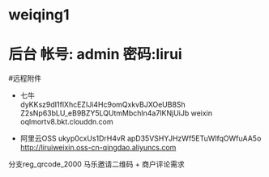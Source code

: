 # weiqing1
# 后台  帐号: admin  密码:lirui

#远程附件
* 七牛  
dyKKsz9dI1flXhcEZIJi4Hc9omQxkvBJXOeUB8Sh
Z2sNp63bLU_eB9BZY5LQUtmMbchln4a7IKNjUiJb
weixin
oqlmortv8.bkt.clouddn.com

* 阿里云OSS
ukyp0cxUs1DrH4vR
apD35VSHYJHzWf5ETuWlfqOWfuAA5o
http://liruiweixin.oss-cn-qingdao.aliyuncs.com

分支reg_qrcode_2000
马乐邀请二维码 + 商户评论需求

